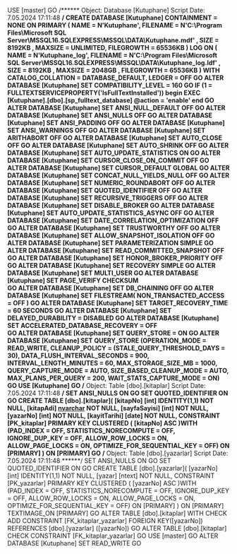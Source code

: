 USE [master]
GO
/****** Object:  Database [Kutuphane]    Script Date: 7.05.2024 17:11:48 ******/
CREATE DATABASE [Kutuphane]
 CONTAINMENT = NONE
 ON  PRIMARY 
( NAME = N'Kutuphane', FILENAME = N'C:\Program Files\Microsoft SQL Server\MSSQL16.SQLEXPRESS\MSSQL\DATA\Kutuphane.mdf' , SIZE = 8192KB , MAXSIZE = UNLIMITED, FILEGROWTH = 65536KB )
 LOG ON 
( NAME = N'Kutuphane_log', FILENAME = N'C:\Program Files\Microsoft SQL Server\MSSQL16.SQLEXPRESS\MSSQL\DATA\Kutuphane_log.ldf' , SIZE = 8192KB , MAXSIZE = 2048GB , FILEGROWTH = 65536KB )
 WITH CATALOG_COLLATION = DATABASE_DEFAULT, LEDGER = OFF
GO
ALTER DATABASE [Kutuphane] SET COMPATIBILITY_LEVEL = 160
GO
IF (1 = FULLTEXTSERVICEPROPERTY('IsFullTextInstalled'))
begin
EXEC [Kutuphane].[dbo].[sp_fulltext_database] @action = 'enable'
end
GO
ALTER DATABASE [Kutuphane] SET ANSI_NULL_DEFAULT OFF 
GO
ALTER DATABASE [Kutuphane] SET ANSI_NULLS OFF 
GO
ALTER DATABASE [Kutuphane] SET ANSI_PADDING OFF 
GO
ALTER DATABASE [Kutuphane] SET ANSI_WARNINGS OFF 
GO
ALTER DATABASE [Kutuphane] SET ARITHABORT OFF 
GO
ALTER DATABASE [Kutuphane] SET AUTO_CLOSE OFF 
GO
ALTER DATABASE [Kutuphane] SET AUTO_SHRINK OFF 
GO
ALTER DATABASE [Kutuphane] SET AUTO_UPDATE_STATISTICS ON 
GO
ALTER DATABASE [Kutuphane] SET CURSOR_CLOSE_ON_COMMIT OFF 
GO
ALTER DATABASE [Kutuphane] SET CURSOR_DEFAULT  GLOBAL 
GO
ALTER DATABASE [Kutuphane] SET CONCAT_NULL_YIELDS_NULL OFF 
GO
ALTER DATABASE [Kutuphane] SET NUMERIC_ROUNDABORT OFF 
GO
ALTER DATABASE [Kutuphane] SET QUOTED_IDENTIFIER OFF 
GO
ALTER DATABASE [Kutuphane] SET RECURSIVE_TRIGGERS OFF 
GO
ALTER DATABASE [Kutuphane] SET  DISABLE_BROKER 
GO
ALTER DATABASE [Kutuphane] SET AUTO_UPDATE_STATISTICS_ASYNC OFF 
GO
ALTER DATABASE [Kutuphane] SET DATE_CORRELATION_OPTIMIZATION OFF 
GO
ALTER DATABASE [Kutuphane] SET TRUSTWORTHY OFF 
GO
ALTER DATABASE [Kutuphane] SET ALLOW_SNAPSHOT_ISOLATION OFF 
GO
ALTER DATABASE [Kutuphane] SET PARAMETERIZATION SIMPLE 
GO
ALTER DATABASE [Kutuphane] SET READ_COMMITTED_SNAPSHOT OFF 
GO
ALTER DATABASE [Kutuphane] SET HONOR_BROKER_PRIORITY OFF 
GO
ALTER DATABASE [Kutuphane] SET RECOVERY SIMPLE 
GO
ALTER DATABASE [Kutuphane] SET  MULTI_USER 
GO
ALTER DATABASE [Kutuphane] SET PAGE_VERIFY CHECKSUM  
GO
ALTER DATABASE [Kutuphane] SET DB_CHAINING OFF 
GO
ALTER DATABASE [Kutuphane] SET FILESTREAM( NON_TRANSACTED_ACCESS = OFF ) 
GO
ALTER DATABASE [Kutuphane] SET TARGET_RECOVERY_TIME = 60 SECONDS 
GO
ALTER DATABASE [Kutuphane] SET DELAYED_DURABILITY = DISABLED 
GO
ALTER DATABASE [Kutuphane] SET ACCELERATED_DATABASE_RECOVERY = OFF  
GO
ALTER DATABASE [Kutuphane] SET QUERY_STORE = ON
GO
ALTER DATABASE [Kutuphane] SET QUERY_STORE (OPERATION_MODE = READ_WRITE, CLEANUP_POLICY = (STALE_QUERY_THRESHOLD_DAYS = 30), DATA_FLUSH_INTERVAL_SECONDS = 900, INTERVAL_LENGTH_MINUTES = 60, MAX_STORAGE_SIZE_MB = 1000, QUERY_CAPTURE_MODE = AUTO, SIZE_BASED_CLEANUP_MODE = AUTO, MAX_PLANS_PER_QUERY = 200, WAIT_STATS_CAPTURE_MODE = ON)
GO
USE [Kutuphane]
GO
/****** Object:  Table [dbo].[kitaplar]    Script Date: 7.05.2024 17:11:48 ******/
SET ANSI_NULLS ON
GO
SET QUOTED_IDENTIFIER ON
GO
CREATE TABLE [dbo].[kitaplar](
	[kitapNo] [int] IDENTITY(1,1) NOT NULL,
	[kitapAdi] [nvarchar](60) NOT NULL,
	[sayfaSayisi] [int] NOT NULL,
	[yazarNo] [int] NOT NULL,
	[kayitTarihi] [date] NOT NULL,
 CONSTRAINT [PK_kitaplar] PRIMARY KEY CLUSTERED 
(
	[kitapNo] ASC
)WITH (PAD_INDEX = OFF, STATISTICS_NORECOMPUTE = OFF, IGNORE_DUP_KEY = OFF, ALLOW_ROW_LOCKS = ON, ALLOW_PAGE_LOCKS = ON, OPTIMIZE_FOR_SEQUENTIAL_KEY = OFF) ON [PRIMARY]
) ON [PRIMARY]
GO
/****** Object:  Table [dbo].[yazarlar]    Script Date: 7.05.2024 17:11:48 ******/
SET ANSI_NULLS ON
GO
SET QUOTED_IDENTIFIER ON
GO
CREATE TABLE [dbo].[yazarlar](
	[yazarNo] [int] IDENTITY(1,1) NOT NULL,
	[yazar] [ntext] NOT NULL,
 CONSTRAINT [PK_yazarlar] PRIMARY KEY CLUSTERED 
(
	[yazarNo] ASC
)WITH (PAD_INDEX = OFF, STATISTICS_NORECOMPUTE = OFF, IGNORE_DUP_KEY = OFF, ALLOW_ROW_LOCKS = ON, ALLOW_PAGE_LOCKS = ON, OPTIMIZE_FOR_SEQUENTIAL_KEY = OFF) ON [PRIMARY]
) ON [PRIMARY] TEXTIMAGE_ON [PRIMARY]
GO
ALTER TABLE [dbo].[kitaplar]  WITH CHECK ADD  CONSTRAINT [FK_kitaplar_yazarlar] FOREIGN KEY([yazarNo])
REFERENCES [dbo].[yazarlar] ([yazarNo])
GO
ALTER TABLE [dbo].[kitaplar] CHECK CONSTRAINT [FK_kitaplar_yazarlar]
GO
USE [master]
GO
ALTER DATABASE [Kutuphane] SET  READ_WRITE 
GO
